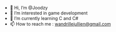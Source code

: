 - 👋 Hi, I’m @Joodzy
- 👀 I’m interested in game development
- 🌱 I’m currently learning C and C#
- 📫 How to reach me : wandrillejullien@gmail.com
